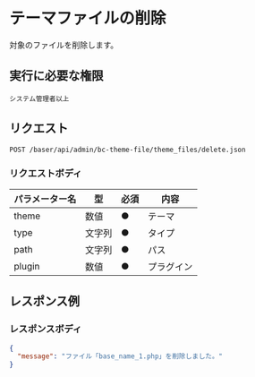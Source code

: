 # テーマファイルの削除

対象のファイルを削除します。

## 実行に必要な権限

```
システム管理者以上
```

## リクエスト
```
POST /baser/api/admin/bc-theme-file/theme_files/delete.json
```

### リクエストボディ

| パラメーター名   | 型   | 必須  | 内容        |
|-----------|-----|-----|-----------|
| theme   | 数値  | ●   | テーマ       |
| type   | 文字列 | ●　  | タイプ       |
| path   | 文字列 | ●　  | パス        |
| plugin   | 数値 | ●   | プラグイン     |

## レスポンス例

### レスポンスボディ

```json
{
  "message": "ファイル「base_name_1.php」を削除しました。"
}

```
